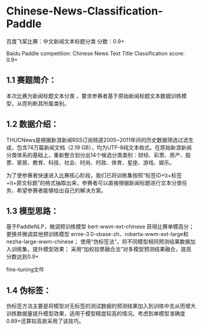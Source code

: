 # Chinese-News-Classification-Paddle
百度飞桨比赛：中文新闻文本标题分类 分数：0.9+

Baidu Paddle competition: Chinese News Text Title Classification score: 0.9+

## 1.1 赛题简介：

本次比赛为新闻标题文本分类 ，要求参赛者基于原始新闻标题文本数据训练模型，从而判断其所属类别。

## 1.2 数据介绍：

THUCNews是根据新浪新闻RSS订阅频道2005~2011年间的历史数据筛选过滤生成，包含74万篇新闻文档（2.19 GB），均为UTF-8纯文本格式。在原始新浪新闻分类体系的基础上，重新整合划分出14个候选分类类别：财经、彩票、房产、股票、家居、教育、科技、社会、时尚、时政、体育、星座、游戏、娱乐。

为了使参赛者快速进入比赛核心阶段，我们已将训练集按照“标签ID+\t+标签+\t+原文标题”的格式抽取出来，参赛者可以直接根据新闻标题进行文本分类任务，希望参赛者能够给出自己的解决方案。

## 1.3 模型思路：

基于PaddleNLP，微调预训练模型 bert-wwm-ext-chinese 获得比赛单模高分；
更换并微调其他预训练模型 ernie-3.0-xbase-zh、roberta-wwm-ext-large和nezha-large-wwm-chinese；
使用“伪标签法”，将不同模型相同预测结果数据加入训练集，提升模型效果；
采用“加权投票融合法”对多模型预测结果融合，提高分数达到0.9+

fine-tuning文件

## 1.4 伪标签：
伪标签方法主要是将模型对无标签的测试数据的预测结果加入到训练中去从而增大训练数据量提升模型效果，适用于模型精度较高的情况。考虑到单模型准确度0.89+还算较高故采用了该技巧。
